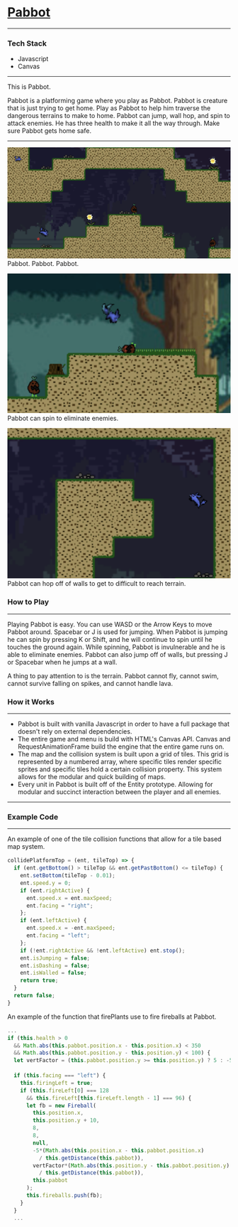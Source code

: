 # [Pabbot](https://ahhchooey.github.io/Pabbot/dist/)

------

### Tech Stack

* Javascript
* Canvas

------

This is Pabbot.

Pabbot is a platforming game where you play as Pabbot. Pabbot is creature that is just trying to get home. Play as Pabbot to help him traverse the dangerous terrains to make to home. Pabbot can jump, wall hop, and spin to attack enemies. He has three health to make it all the way through. Make sure Pabbot gets home safe.

------

![Screenshot of Pabbot](https://github.com/ahhchooey/Pabbot/blob/master/images/pabbot_screenshot.png)
Pabbot. Pabbot. Pabbot.

![Screenshot of Pabbot Spinning](https://github.com/ahhchooey/Pabbot/blob/master/images/pabbot_spinning.png)
Pabbot can spin to eliminate enemies.

![Screenshot of Pabbot Wall Hopping](https://github.com/ahhchooey/Pabbot/blob/master/images/pabbot_wallhopping.png)
Pabbot can hop off of walls to get to difficult to reach terrain.


### How to Play

------

Playing Pabbot is easy. You can use WASD or the Arrow Keys to move Pabbot around. Spacebar or J is used for jumping. When Pabbot is jumping he can spin by pressing K or Shift, and he will continue to spin until he touches the ground again. While spinning, Pabbot is invulnerable and he is able to eliminate enemies. Pabbot can also jump off of walls, but pressing J or Spacebar when he jumps at a wall.

A thing to pay attention to is the terrain. Pabbot cannot fly, cannot swim, cannot survive falling on spikes, and cannot handle lava.


### How it Works

------

* Pabbot is built with vanilla Javascript in order to have a full package that doesn't rely on external dependencies.
* The entire game and menu is build with HTML's Canvas API. Canvas and RequestAnimationFrame build the engine that the entire game runs on.
* The map and the collision system is built upon a grid of tiles. This grid is represented by a numbered array, where specific tiles render specific sprites and specific tiles hold a certain collision property. This system allows for the modular and quick building of maps.
* Every unit in Pabbot is built off of the Entity prototype. Allowing for modular and succinct interaction between the player and all enemies.

------


### Example Code

------

An example of one of the tile collision functions that allow for a tile based map system.
```js
collidePlatformTop = (ent, tileTop) => {
  if (ent.getBottom() > tileTop && ent.getPastBottom() <= tileTop) {
    ent.setBottom(tileTop - 0.01);
    ent.speed.y = 0;
    if (ent.rightActive) {
      ent.speed.x = ent.maxSpeed;
      ent.facing = "right";
    };
    if (ent.leftActive) {
      ent.speed.x = -ent.maxSpeed;
      ent.facing = "left";
    };
    if (!ent.rightActive && !ent.leftActive) ent.stop();
    ent.isJumping = false;
    ent.isDashing = false;
    ent.isWalled = false;
    return true;
  }
  return false;
}
```

An example of the function that firePlants use to fire fireballs at Pabbot.
```js
...
if (this.health > 0 
  && Math.abs(this.pabbot.position.x - this.position.x) < 350
  && Math.abs(this.pabbot.position.y - this.position.y) < 100) {
  let vertFactor = (this.pabbot.position.y >= this.position.y) ? 5 : -5;
  
  if (this.facing === "left") {
    this.firingLeft = true;
    if (this.fireLeft[0] === 128
      && this.fireLeft[this.fireLeft.length - 1] === 96) {
      let fb = new Fireball(
        this.position.x, 
        this.position.y + 10, 
        8, 
        8, 
        null, 
        -5*(Math.abs(this.position.x - this.pabbot.position.x) 
          / this.getDistance(this.pabbot)), 
        vertFactor*(Math.abs(this.position.y - this.pabbot.position.y) 
          / this.getDistance(this.pabbot)), 
        this.pabbot
      );
      this.fireballs.push(fb);
    }
  }
  ...
```
